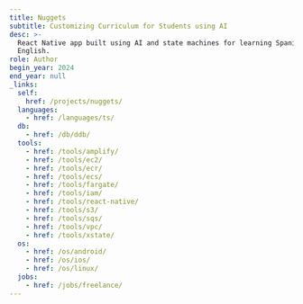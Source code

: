 ```yaml
---
title: Nuggets
subtitle: Customizing Curriculum for Students using AI
desc: >-
  React Native app built using AI and state machines for learning Spanish or
  English.
role: Author
begin_year: 2024
end_year: null
_links:
  self:
    href: /projects/nuggets/
  languages:
    - href: /languages/ts/
  db:
    - href: /db/ddb/
  tools:
    - href: /tools/amplify/
    - href: /tools/ec2/
    - href: /tools/ecr/
    - href: /tools/ecs/
    - href: /tools/fargate/
    - href: /tools/iam/
    - href: /tools/react-native/
    - href: /tools/s3/
    - href: /tools/sqs/
    - href: /tools/vpc/
    - href: /tools/xstate/
  os:
    - href: /os/android/
    - href: /os/ios/
    - href: /os/linux/
  jobs:
    - href: /jobs/freelance/
---
```


